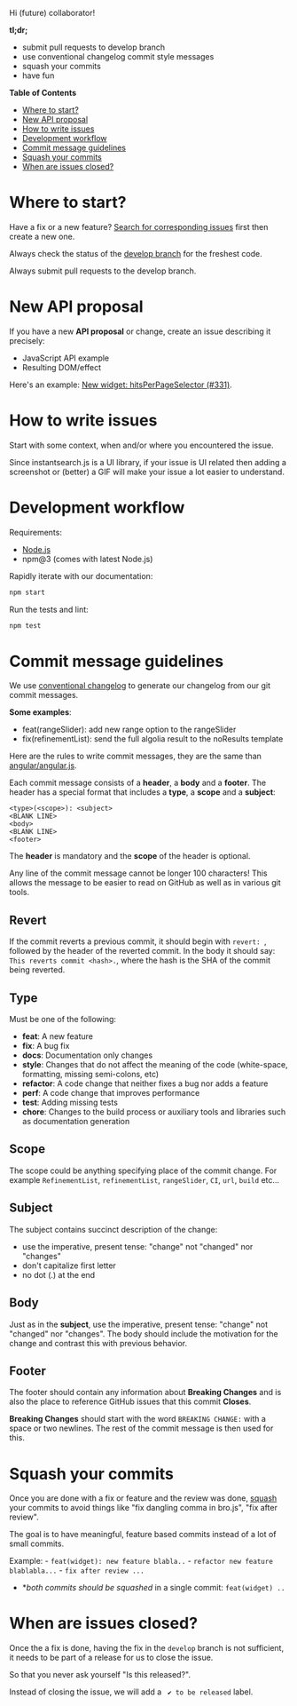 Hi (future) collaborator!

**tl;dr;**
- submit pull requests to develop branch
- use conventional changelog commit style messages
- squash your commits
- have fun

<!-- START doctoc generated TOC please keep comment here to allow auto update -->
<!-- DON'T EDIT THIS SECTION, INSTEAD RE-RUN doctoc TO UPDATE -->
**Table of Contents**

- [Where to start?](#where-to-start)
- [New API proposal](#new-api-proposal)
- [How to write issues](#how-to-write-issues)
- [Development workflow](#development-workflow)
- [Commit message guidelines](#commit-message-guidelines)
- [Squash your commits](#squash-your-commits)
- [When are issues closed?](#when-are-issues-closed)

<!-- END doctoc generated TOC please keep comment here to allow auto update -->

# Where to start?

Have a fix or a new feature? [Search for corresponding issues](https://github.com/algolia/instantsearch.js/issues) first then create a new one.

Always check the status of the [develop branch](https://github.com/algolia/instantsearch.js/tree/develop) for the freshest code.

Always submit pull requests to the develop branch.

# New API proposal

If you have a new **API proposal** or change, create an issue describing it precisely:
- JavaScript API example
- Resulting DOM/effect

Here's an example: [New widget: hitsPerPageSelector (#331)](https://github.com/algolia/instantsearch.js/issues/331).

# How to write issues

Start with some context, when and/or where you encountered the issue.

Since instantsearch.js is a UI library, if your issue is UI related then adding a screenshot or (better) a GIF will make your issue a lot easier to understand.

# Development workflow

Requirements:
- [Node.js](https://nodejs.org/en/)
- npm@3 (comes with latest Node.js)

Rapidly iterate with our documentation:

```sh
npm start
```

Run the tests and lint:

```sh
npm test
```

# Commit message guidelines

We use [conventional changelog](https://github.com/ajoslin/conventional-changelog) to generate our changelog from our git commit messages.

**Some examples**:
- feat(rangeSlider): add new range option to the rangeSlider
- fix(refinementList): send the full algolia result to the noResults template

Here are the rules to write commit messages, they are the same than [angular/angular.js](https://github.com/angular/angular.js/blob/7c792f4cc99515ac27ed317e0e35e40940b3a400/CONTRIBUTING.md#commit-message-format).

Each commit message consists of a **header**, a **body** and a **footer**.  The header has a special
format that includes a **type**, a **scope** and a **subject**:

```text
<type>(<scope>): <subject>
<BLANK LINE>
<body>
<BLANK LINE>
<footer>
```

The **header** is mandatory and the **scope** of the header is optional.

Any line of the commit message cannot be longer 100 characters! This allows the message to be easier
to read on GitHub as well as in various git tools.

## Revert
If the commit reverts a previous commit, it should begin with `revert: `, followed by the header of the reverted commit. In the body it should say: `This reverts commit <hash>.`, where the hash is the SHA of the commit being reverted.

## Type
Must be one of the following:

* **feat**: A new feature
* **fix**: A bug fix
* **docs**: Documentation only changes
* **style**: Changes that do not affect the meaning of the code (white-space, formatting, missing
  semi-colons, etc)
* **refactor**: A code change that neither fixes a bug nor adds a feature
* **perf**: A code change that improves performance
* **test**: Adding missing tests
* **chore**: Changes to the build process or auxiliary tools and libraries such as documentation
  generation

## Scope
The scope could be anything specifying place of the commit change. For example `RefinementList`,
`refinementList`, `rangeSlider`, `CI`, `url`, `build` etc...

## Subject
The subject contains succinct description of the change:

* use the imperative, present tense: "change" not "changed" nor "changes"
* don't capitalize first letter
* no dot (.) at the end

## Body
Just as in the **subject**, use the imperative, present tense: "change" not "changed" nor "changes".
The body should include the motivation for the change and contrast this with previous behavior.

## Footer
The footer should contain any information about **Breaking Changes** and is also the place to
reference GitHub issues that this commit **Closes**.

**Breaking Changes** should start with the word `BREAKING CHANGE:` with a space or two newlines. The rest of the commit message is then used for this.

# Squash your commits

Once you are done with a fix or feature and the review was done, [squash](http://gitready.com/advanced/2009/02/10/squashing-commits-with-rebase.html) your commits to avoid things like "fix dangling comma in bro.js", "fix after review".

The goal is to have meaningful, feature based commits instead of a lot of small commits.

Example:
    - `feat(widget): new feature blabla..`
    - `refactor new feature blablabla...`
    - `fix after review ...`
  - **both commits should be squashed* in a single commit: `feat(widget) ..`

# When are issues closed?

Once the a fix is done, having the fix in the `develop` branch is not sufficient, it needs to be part of a release for us to close the issue.

So that you never ask yourself "Is this released?".

Instead of closing the issue, we will add a ` ✔ to be released` label.
